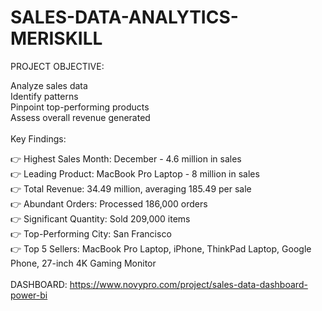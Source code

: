 # SALES-DATA-ANALYTICS-MERISKILL
PROJECT OBJECTIVE:<BR>

Analyze sales data<BR>
Identify patterns<BR>
Pinpoint top-performing products<BR>
Assess overall revenue generated<BR><BR>
Key Findings:<BR>

👉 Highest Sales Month: December - 4.6 million in sales<BR>
👉 Leading Product: MacBook Pro Laptop - 8 million in sales<BR>
👉 Total Revenue: 34.49 million, averaging 185.49 per sale<BR>
👉 Abundant Orders: Processed 186,000 orders<BR>
👉 Significant Quantity: Sold 209,000 items<BR>
👉 Top-Performing City: San Francisco<BR>
👉 Top 5 Sellers: MacBook Pro Laptop, iPhone, ThinkPad Laptop, Google Phone, 27-inch 4K Gaming Monitor<BR><BR>
DASHBOARD: https://www.novypro.com/project/sales-data-dashboard-power-bi
